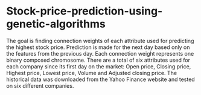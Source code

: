 # Stock-price-prediction-using-genetic-algorithms
The goal is finding connection weights of each attribute used for predicting the highest stock price. Prediction is made for the next day based only on the features from the previous day. Each connection weight represents one binary composed chromosome. There are a total of six attributes used for each company since its first day on the market: Open price, Closing price, Highest price, Lowest price, Volume and Adjusted closing price. The historical data was downloaded from the Yahoo Finance website and tested on six different companies.


